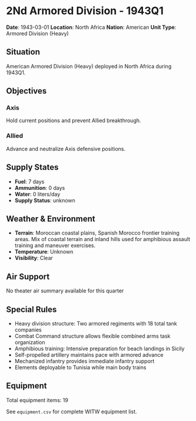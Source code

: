 # 2Nd Armored Division - 1943Q1

**Date**: 1943-03-01
**Location**: North Africa
**Nation**: American
**Unit Type**: Armored Division (Heavy)

## Situation

American Armored Division (Heavy) deployed in North Africa during 1943Q1.

## Objectives

### Axis
Hold current positions and prevent Allied breakthrough.

### Allied
Advance and neutralize Axis defensive positions.

## Supply States

- **Fuel**: 7 days
- **Ammunition**: 0 days
- **Water**: 0 liters/day
- **Supply Status**: unknown

## Weather & Environment

- **Terrain**: Moroccan coastal plains, Spanish Morocco frontier training areas. Mix of coastal terrain and inland hills used for amphibious assault training and maneuver exercises.
- **Temperature**: Unknown
- **Visibility**: Clear

## Air Support

No theater air summary available for this quarter

## Special Rules

- Heavy division structure: Two armored regiments with 18 total tank companies
- Combat Command structure allows flexible combined arms task organization
- Amphibious training: Intensive preparation for beach landings in Sicily
- Self-propelled artillery maintains pace with armored advance
- Mechanized infantry provides immediate infantry support
- Elements deployable to Tunisia while main body trains

## Equipment

Total equipment items: 19

See `equipment.csv` for complete WITW equipment list.
